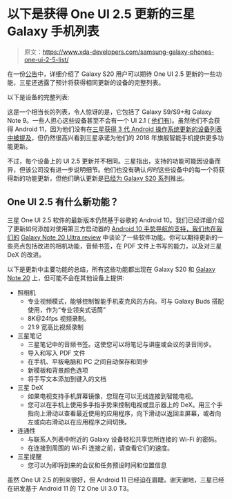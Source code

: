 # 以下是获得 One UI 2.5 更新的三星 Galaxy 手机列表

> 原文：<https://www.xda-developers.com/samsung-galaxy-phones-one-ui-2-5-list/>

在一份[公告](https://www.samsungmobilepress.com/featurestories/the-galaxy-s20-gets-even-more-powerful-with-new-update)中，详细介绍了 Galaxy S20 用户可以期待 One UI 2.5 更新的一些功能，三星还透露了预计将获得相同更新的设备的完整列表。

以下是设备的完整列表:

这是一个相当长的列表，令人惊讶的是，它包括了 Galaxy S9/S9+和 Galaxy Note 9。一些人担心这些设备甚至不会有一个 UI 2.1 ( [他们有](https://www.xda-developers.com/samsung-galaxy-s9-one-ui-2-1/))。虽然他们不会获得 Android 11，因为他们没有在[三星获得 3 代 Android 操作系统更新的设备列表中被提及](https://www.xda-developers.com/samsung-galaxy-devices-3-generations-android-updates/)，但仍然很高兴看到三星承诺为他们的 2018 年旗舰智能手机提供更多功能更新。

不过，每个设备上的 UI 2.5 更新并不相同。三星指出，支持的功能可能因设备而异，但该公司没有进一步说明细节。他们也没有确认*何时*这些设备中的每一个将获得新的功能更新，但他们确认更新是[已经为 Galaxy S20 系列](https://www.xda-developers.com/samsung-galaxy-s20-series-gets-one-ui-2-5-update-note-20-features/)推出。

## One UI 2.5 有什么新功能？

三星 One UI 2.5 软件的最新版本仍然基于谷歌的 Android 10。我们已经详细介绍了更新如何添加对使用第三方启动器的 [Android 10 手势导航的支持，我们也在我们的](https://www.xda-developers.com/samsung-one-ui-2-5-update-navigation-gestures-third-party-launchers/) [Galaxy Note 20 Ultra review](https://www.xda-developers.com/samsung-galaxy-note-20-ultra-review-exynos/) 中谈论了一些软件功能。你可以期待更新的一些亮点包括改进的相机功能，音频书签，在 PDF 文件上书写的能力，以及对三星 DeX 的改进。

以下是更新中主要功能的总结，所有这些功能都出现在 Galaxy S20 和 [Galaxy Note 20](https://www.xda-developers.com/samsung-galaxy-note-20/) 上，但可能不会在其他设备上提供:

*   照相机
    *   专业视频模式，能够控制智能手机麦克风的方向。可与 Galaxy Buds 搭配使用，作为“专业领夹式话筒”
    *   8K@24fps 视频录制。
    *   21:9 宽高比视频录制
*   三星笔记
    *   三星笔记中的音频书签。这使您可以将笔记与讲座或会议的录音同步。
    *   导入和写入 PDF 文件
    *   在手机、平板电脑和 PC 之间自动保存和同步
    *   新模板和背景颜色选项
    *   将手写文本添加到键入的文档
*   三星 DeX
    *   如果电视支持手机屏幕镜像，您现在可以无线连接到智能电视。
    *   您可以在手机上使用多手指手势来控制电视或显示器上的 DeX。用三个手指向上滑动以查看最近使用的应用程序，向下滑动以返回主屏幕，或者向左或向右滑动以在应用程序之间切换。
*   连通性
    *   与联系人列表中附近的 Galaxy 设备轻松共享您所连接的 Wi-Fi 的密码。
    *   在连接到周围的 Wi-Fi 连接之前，请查看它们的速度。
*   三星提醒
    *   您可以为即将到来的会议和任务预设时间和位置信息

虽然 One UI 2.5 的到来很好，但 Android 11 已经迫在眉睫。谢天谢地，三星已经在研发基于 Android 11 的 T2 One UI 3.0 T3。